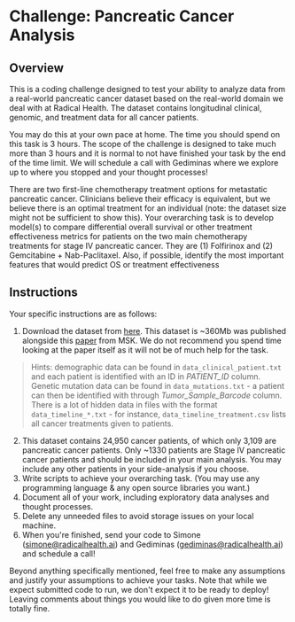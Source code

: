 # Challenge: Pancreatic Cancer Analysis

## Overview
This is a coding challenge designed to test your ability to analyze data from a real-world pancreatic cancer dataset based on the real-world domain we deal with at Radical Health. The dataset contains longitudinal clinical, genomic, and treatment data for all cancer patients. 

You may do this at your own pace at home. The time you should spend on this task is 3 hours. The scope of the challenge is designed to take much more than 3 hours and it is normal to not have finished your task by the end of the time limit. We will schedule a call with Gediminas where we explore up to where you stopped and your thought processes!

There are two first-line chemotherapy treatment options for metastatic pancreatic cancer. Clinicians believe their efficacy is equivalent, but we believe there is an optimal treatment for an individual (note: the dataset size might not be sufficient to show this). Your overarching task is to develop model(s) to compare differential overall survival or other treatment effectiveness metrics for patients on the two main chemotherapy treatments for stage IV pancreatic cancer. They are (1) Folfirinox and (2) Gemcitabine + Nab-Paclitaxel. Also, if possible, identify the most important features that would predict OS or treatment effectiveness 

## Instructions
Your specific instructions are as follows:
1. Download the dataset from [here](https://cbioportal-datahub.s3.amazonaws.com/msk_chord_2024.tar.gz). This dataset is ~360Mb was published alongside this [paper](https://www.nature.com/articles/s41586-024-08167-5) from MSK. We do not recommend you spend time looking at the paper itself as it will not be of much help for the task.


> Hints: demographic data can be found in `data_clinical_patient.txt` and each patient is identified with an ID in *PATIENT_ID* column.
> Genetic mutation data can be found in `data_mutations.txt` - a patient can then be identified with through *Tumor_Sample_Barcode* column.
> There is a lot of hidden data in files with the format `data_timeline_*.txt` - for instance, `data_timeline_treatment.csv` lists all cancer treatments given to patients.

2. This dataset contains 24,950 cancer patients, of which only 3,109 are pancreatic cancer patients. Only ~1330 patients are Stage IV pancreatic cancer patients and should be included in your main analysis. You may include any other patients in your side-analysis if you choose.
3. Write scripts to achieve your overarching task. (You may use any programming language & any open source libraries you want.)
4. Document all of your work, including exploratory data analyses and thought processes.
5. Delete any unneeded files to avoid storage issues on your local machine.
6. When you're finished, send your code to Simone (simone@radicalhealth.ai) and Gediminas (gediminas@radicalhealth.ai) and schedule a call!

Beyond anything specifically mentioned, feel free to make any assumptions and justify your assumptions to achieve your tasks. 
Note that while we expect submitted code to run, we don't expect it to be ready to deploy! Leaving comments about things you would like to do given more time is totally fine.
